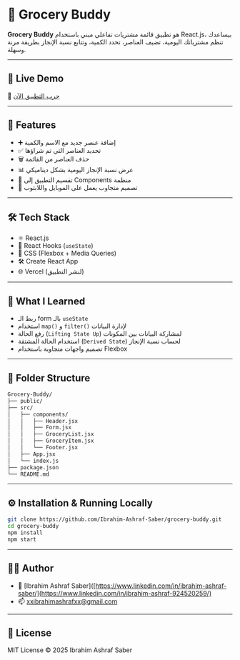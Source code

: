 
# 🛒 Grocery Buddy

**Grocery Buddy** هو تطبيق قائمة مشتريات تفاعلي مبني باستخدام React.js، بيساعدك تنظم مشترياتك اليومية، تضيف العناصر، تحدد الكمية، وتتابع نسبة الإنجاز بطريقة مرنة وسهلة.

---

## 🚀 Live Demo

🔗 [جرب التطبيق الآن](https://grocery-buddy-sooty.vercel.app)

---

## 🎯 Features

- ➕ إضافة عنصر جديد مع الاسم والكمية
- ✅ تحديد العناصر التي تم شراؤها
- 🗑️ حذف العناصر من القائمة
- 📊 عرض نسبة الإنجاز اليومية بشكل ديناميكي
- 🧩 تقسيم التطبيق إلى Components منظمة
- 📱 تصميم متجاوب يعمل على الموبايل واللابتوب

---

## 🛠️ Tech Stack

- ⚛️ React.js
- 🧠 React Hooks (`useState`)
- 💅 CSS (Flexbox + Media Queries)
- 🛠️ Create React App
- 🌐 Vercel (لنشر التطبيق)

---

## 🧠 What I Learned

- ربط الـ form بالـ `useState`
- استخدام `map()` و `filter()` لإدارة البيانات
- رفع الحالة (`Lifting State Up`) لمشاركة البيانات بين المكونات
- استخدام الحالة المشتقة (`Derived State`) لحساب نسبة الإنجاز
- تصميم واجهات متجاوبة باستخدام Flexbox

---

## 📁 Folder Structure

```bash
Grocery-Buddy/
├── public/
├── src/
│   ├── components/
│   │   ├── Header.jsx
│   │   ├── Form.jsx
│   │   ├── GroceryList.jsx
│   │   ├── GroceryItem.jsx
│   │   └── Footer.jsx
│   ├── App.jsx
│   └── index.js
├── package.json
└── README.md
```

---

## ⚙️ Installation & Running Locally

```bash
git clone https://github.com/Ibrahim-Ashraf-Saber/grocery-buddy.git
cd grocery-buddy
npm install
npm start
```

---

## 👨‍💻 Author

- 👤 [Ibrahim Ashraf Saber]([https://www.linkedin.com/in/ibrahim-ashraf-saber/](https://www.linkedin.com/in/ibrahim-ashraf-924520259/)
- 📫 xxibrahimashrafxx@gmail.com

---

## 📃 License

MIT License © 2025 Ibrahim Ashraf Saber
